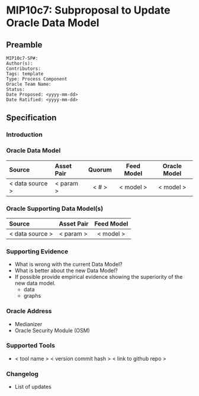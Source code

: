 # MIP10c7: Subproposal to Update Oracle Data Model

## Preamble
```
MIP10c7-SP#: 
Author(s):
Contributors:
Tags: template
Type: Process Component
Oracle Team Name:
Status:
Date Proposed: <yyyy-mm-dd>
Date Ratified: <yyyy-mm-dd>
``` 

## Specification

### Introduction

### Oracle Data Model 

|      Source     |  Asset Pair   | Quorum | Feed Model  | Oracle Model |
| :-------------- | :------------ | :----: | :---------: | :----------: |
| < data source > |   < param >   | < # >  |  < model >  |  < model >   |


### Oracle Supporting Data Model(s)
    
 |      Source     |  Asset Pair   |  Feed Model  |
 | :-------------- | :------------ | :----------: |
 | < data source > |   < param >   |   < model >  |
 
### Supporting Evidence
- What is wrong with the current Data Model?
- What is better about the new Data Model?
- If possible provide empirical evidence showing the superiority of the new data model.
	- data
	- graphs
 
### Oracle Address
- Medianizer
- Oracle Security Module (OSM)
    
### Supported Tools
- < tool name > < version commit hash > < link to github repo >

### Changelog
- List of updates